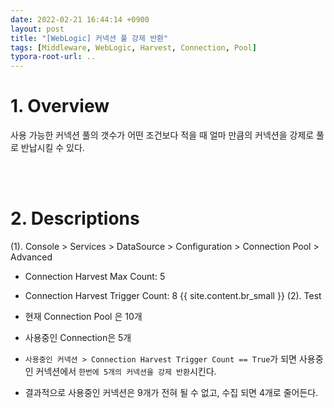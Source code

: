 ```yaml
---
date: 2022-02-21 16:44:14 +0900
layout: post
title: "[WebLogic] 커넥션 풀 강제 반환"
tags: [Middleware, WebLogic, Harvest, Connection, Pool]
typora-root-url: ..
---
```


# 1. Overview

사용 가능한 커넥션 풀의 갯수가 어떤 조건보다 적을 때 얼마 만큼의 커넥션을 강제로 풀로 반납시킬 수 있다.


<br><br>


# 2. Descriptions

(1). Console > Services > DataSource > Configuration > Connection Pool > Advanced

* Connection Harvest Max Count: 5

* Connection Harvest Trigger Count: 8
{{ site.content.br_small }}
(2). Test

* 현재 Connection Pool 은 10개
* 사용중인 Connection은 5개
* `사용중인 커넥션 > Connection Harvest Trigger Count == True`가 되면
  사용중인 커넥션에서 `한번에 5개의 커넥션을 강제 반환`시킨다.
* 결과적으로 사용중인 커넥션은 9개가 전혀 될 수 없고, 수집 되면 4개로 줄어든다.
